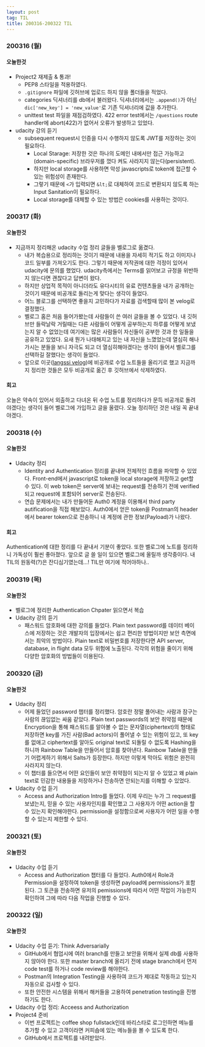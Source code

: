 ```yaml
---
layout: post
tag: TIL
title: 200316-200322 TIL
---
```

### 200316 (월)
#### 오늘한것
- Project2 재제출 & 통과!
  - PEP8 스타일을 적용하였다. 
  - `.gitignore` 파일에 깃허브에 업로드 하지 않을 폴더들을 적었다.
  - categories 딕셔너리를 db에서 불러왔다. 딕셔너리에서는 `.append()`가 아닌 `dic['new_key'] = 'new_value'`로 기존 딕셔너리에 값을 추가한다.
  - unittest test 파일을 재점검하였다. 422 error test에서는 `/questions` route handler에 abort(422)가 없어서 오류가 발생하고 있었다.
- udacity 강의 듣기
  - subsequent request시 인증을 다시 수행하지 않도록 JWT를 저장하는 것이 필요하다. 
    - Local Starage: 저장한 것은 하나의 도메인 내에서만 접근 가능하고(domain-specific) 브라우저를 껐다 켜도 사라지지 않는다(persistent).
    - 하지만 local storage를 사용하면 악성 javascripts로 token에 접근할 수 있는 위험성이 존재한다.
    - 그렇기 때문에 `<`가 입력되면 `&lt;`로 대체하여 코드로 변환되지 않도록 하는 Input Sanitation이 필요하다.
    - Local storage를 대체할 수 있는 방법은 cookies를 사용하는 것이다. 

### 200317 (화)
#### 오늘한것
- 지금까지 정리해온 udacity 수업 정리 글들을 벨로그로 옮겼다.
  - 내가 복습용으로 정리하는 것이기 때문에 내용을 자세히 적기도 하고 이미지나 코드 일부를 가져오기도 한다. 그렇기 때문에 저작권에 대한 걱정이 있어서 udacity에 문의를 했었다. udacity측에서는 Terms를 읽어보고 규정을 위반하지 않는다면 괜찮다고 답변이 왔다. 
  - 하지만 상업적 목적이 아니더라도 유다시티의 유료 컨텐츠들을 내가 공개하는 것이기 때문에 비공개로 돌리는게 맞다는 생각이 들었다.
  - 어느 블로그를 선택하면 좋을지 고민하다가 자료를 검색할때 많이 본 velog로 결정했다. 
  - 벨로그 홈은 처음 들어가봤는데 사람들이 쓴 여러 글들을 볼 수 있었다. 내 깃허브만 들락날락 거릴때는 다른 사람들이 어떻게 공부하는지 하루를 어떻게 보냈는지 알 수 없었는데 여기에는 많은 사람들이 자신들이 공부한 것과 한 일들을 공유하고 있었다. 요새 뭔가 나태해지고 있는 내 자신을 느꼈었는데 열심히 해나가시는 분들을 보니 자극도 되고 더 열심히해야겠다는 생각이 들어서 벨로그를 선택하길 잘했다는 생각이 들었다. 
  - 앞으로 이곳([langssi velog](https://velog.io/@langssi))에 비공개로 수업 노트들을 올리기로 했고 지금까지 정리한 것들은 모두 비공개로 옮긴 후 깃허브에서 삭제하였다.

#### 회고
오늘은 약속이 있어서 외출하고 다녀온 뒤 수업 노트를 정리하다가 문득 비공개로 돌려야겠다는 생각이 들어 벨로그에 가입하고 글을 올렸다. 오늘 정리하던 것은 내일 꼭 끝내야겠다.

### 200318 (수)
#### 오늘한것
- Udacity 정리
  - Identity and Authentication 정리를 끝내며 전체적인 흐름을 파악할 수 있었다. Front-end에서 javascript로 token을 local storage에 저장하고 get할 수 있다. 이 web token은 server에 보내는 request를 전송하기 전에 verified되고 request에 포함되어 server로 전송된다.
  - 연습 문제에서는 내가 만들어둔 Auth0 계정을 이용해서 third party autification을 직접 해보았다. Auth0에서 얻은 token을 Postman의 header에서 bearer token으로 전송하니 내 계정에 관한 정보(Payload)가 나왔다.

#### 회고
Authentication에 대한 정리를 다 끝내서 기분이 좋았다. 또한 벨로그에 노트를 정리하니 가독성이 훨씬 좋아졌다. 앞으로 글 쓸 일이 있으면 벨로그에 올릴까 생각중이다. 내 TIL의 원동력(?)은 잔디심기였는데...! TIL만 여기에 적어야하나..

### 200319 (목)
#### 오늘한것
- 벨로그에 정리한 Authentication Chpater 읽으면서 복습
- Udacity 강의 듣기
  - 패스워드 암호화에 대한 강의를 들었다. Plain text password를 데이터 베이스에 저장하는 것은 개발자의 입장에서는 쉽고 편리한 방법이지만 보안 측면에서는 최악의 방법이다. Plain text로 비밀번호를 저장한다면 API server, database, in flight data 모두 위험에 노출된다. 각각의 위험을 줄이기 위해 다양한 암호화의 방법들이 이용된다.

### 200320 (금)
#### 오늘한것
- Udacity 정리
  - 어제 들었던 password 챕터를 정리했다. 암호란 정말 풀어내는 사람과 잠구는 사람의 끊임없는 싸움 같았다. Plain text passwords의 보안 취약점 때문에 Encryption을 통해 패스워드를 알아볼 수 없는 문자열(ciphertext)의 형태로 저장하면 key를 가진 사람(Bad actors)이 풀어낼 수 있는 위험이 있고, 또 key를 없애고 ciphertext를 알아도 original text로 되돌릴 수 없도록 Hashing을 하니까 Rainbow Table을 만들어서 암호를 찾아낸다. Rainbow Table을 만들기 어렵게하기 위해서 Salts가 등장한다. 하지만 이렇게 막아도 위험은 완전히 사라지지 않는다. 
  - 이 챕터를 들으면서 어떤 요인들이 보안 취약점이 되는지 알 수 있었고 왜 plain text로 민감한 내용들을 저장하거나 전송하면 안되는지를 이해할 수 있었다.
- Udacity 수업 듣기
  - Access and Authorization Intro를 들었다. 이제 우리는 누가 그 request를 보냈는지, 믿을 수 있는 사용자인지를 확인했고 그 사용자가 어떤 action을 할 수 있는지 확인해야한다. permission을 설정함으로써 사용자가 어떤 일을 수행할 수 있는지 제한할 수 있다.

### 200321 (토)
#### 오늘한것
- Udacity 수업 듣기
  - Access and Authorization 챕터를 다 들었다. Auth0에서 Role과 Permission을 설정하여 token을 생성하면 payload에 permissions가 포함된다. 그 토큰을 전송하면 유저의 pemissions에 따라서 어떤 작업이 가능한지 확인하여 그에 따라 다음 작업을 진행할 수 있다. 

### 200322 (일)
#### 오늘한것
- Udacity 수업 듣기: Think Adversarially
   - GitHub에서 협업시에 여러 branch를 만들고 보안을 위해서 실제 db를 사용하지 않아야 한다. 또한 master branch에 올리기 전에 stage branch에서 먼저 code test를 하거나 code review를 해야한다.
   - Postman의 Integration Testing을 사용하여 코드가 제대로 작동하고 있는지 자동으로 검사할 수 있다.
   - 또한 안전한 시스템을 위해서 해커들을 고용하여 penetration testing을 진행하기도 한다.
- Udacity 수업 정리: Acceess and Authorization
- Project4 준비
  - 이번 프로젝트는 coffee shop fullstack인데 바리스타로 로그인하면 메뉴를 추가할 수 있고 고객이라면 커피숍에 있는 메뉴들을 볼 수 있도록 한다.
  - GitHub에서 프로젝트를 내려받았다.
